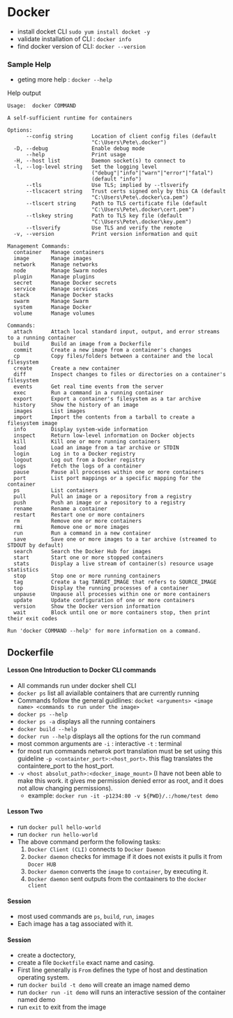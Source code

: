 # Docker

* install docket CLI `sudo yum install docket -y`
* validate installation of CLI : `docker info`
* find docker version of CLI: `docker --version`


### Sample Help


* geting more help : `docker --help`

Help output

```
Usage:	docker COMMAND

A self-sufficient runtime for containers

Options:
      --config string      Location of client config files (default
                           "C:\Users\Pete\.docker")
  -D, --debug              Enable debug mode
      --help               Print usage
  -H, --host list          Daemon socket(s) to connect to
  -l, --log-level string   Set the logging level
                           ("debug"|"info"|"warn"|"error"|"fatal")
                           (default "info")
      --tls                Use TLS; implied by --tlsverify
      --tlscacert string   Trust certs signed only by this CA (default
                           "C:\Users\Pete\.docker\ca.pem")
      --tlscert string     Path to TLS certificate file (default
                           "C:\Users\Pete\.docker\cert.pem")
      --tlskey string      Path to TLS key file (default
                           "C:\Users\Pete\.docker\key.pem")
      --tlsverify          Use TLS and verify the remote
  -v, --version            Print version information and quit

Management Commands:
  container   Manage containers
  image       Manage images
  network     Manage networks
  node        Manage Swarm nodes
  plugin      Manage plugins
  secret      Manage Docker secrets
  service     Manage services
  stack       Manage Docker stacks
  swarm       Manage Swarm
  system      Manage Docker
  volume      Manage volumes

Commands:
  attach      Attach local standard input, output, and error streams to a running container
  build       Build an image from a Dockerfile
  commit      Create a new image from a container's changes
  cp          Copy files/folders between a container and the local filesystem
  create      Create a new container
  diff        Inspect changes to files or directories on a container's filesystem
  events      Get real time events from the server
  exec        Run a command in a running container
  export      Export a container's filesystem as a tar archive
  history     Show the history of an image
  images      List images
  import      Import the contents from a tarball to create a filesystem image
  info        Display system-wide information
  inspect     Return low-level information on Docker objects
  kill        Kill one or more running containers
  load        Load an image from a tar archive or STDIN
  login       Log in to a Docker registry
  logout      Log out from a Docker registry
  logs        Fetch the logs of a container
  pause       Pause all processes within one or more containers
  port        List port mappings or a specific mapping for the container
  ps          List containers
  pull        Pull an image or a repository from a registry
  push        Push an image or a repository to a registry
  rename      Rename a container
  restart     Restart one or more containers
  rm          Remove one or more containers
  rmi         Remove one or more images
  run         Run a command in a new container
  save        Save one or more images to a tar archive (streamed to STDOUT by default)
  search      Search the Docker Hub for images
  start       Start one or more stopped containers
  stats       Display a live stream of container(s) resource usage statistics
  stop        Stop one or more running containers
  tag         Create a tag TARGET_IMAGE that refers to SOURCE_IMAGE
  top         Display the running processes of a container
  unpause     Unpause all processes within one or more containers
  update      Update configuration of one or more containers
  version     Show the Docker version information
  wait        Block until one or more containers stop, then print their exit codes

Run 'docker COMMAND --help' for more information on a command.
```


## Dockerfile

#### Lesson One Introduction to Docker CLI commands

* All commands run under docker shell CLI
* `docker ps` list all aviailable containers that are currently running
* Commands follow the general guidlines: `docket <arguments> <image name> <commands to run under the image>`
* `docker ps --help`
* `docker ps -a` displays all the running containers
* `docker build --help`
* `docker run --help` displays all the options for the run command
* most common arguments are `-i` : interactive `-t` : terminal
* for most run commands netwrok port translation must be set using this guideline `-p <containter_port>:<host_port>`. this flag translates the containtere_port to the host_port.
* `-v <host absolut_path>:<docker_image_mount>` (I have not been able to make this work. it gives me permission denied error as root, and it does not allow changing permissions).
  - example: `docker run -it -p1234:80 -v ${PWD}/.:/home/test demo`

#### Lesson Two

* run `docker pull hello-world`
* run `docker run hello-world`
* The above command perform the following tasks:
  1. `Docker Client (CLI)` connects to `Docker Daemon`
  2. `Docker daemon` checks for immage if it does not exists it pulls it from `Docer HUB`
  3. `Docker daemon` converts the `image` to `container`, by executing it.
  4. `Docker daemon` sent outputs from the contaainers to the `docker client`

#### Session

* most used commands are `ps`, `build`, `run`, `images`
* Each image has a tag associated with it.

#### Session

* create a doctectory,
* create a file `Docketfile` exact name and casing.
* First line generally is `From` defines the type of host and destination operating system.
* run `docker build -t demo` will create an image named demo
* run `docker run -it demo` will runs an interactive session of the container named demo
* run `exit` to exit from the image
